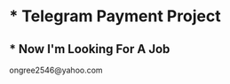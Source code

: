 <h1>* Telegram Payment Project</h1>
<h2>* Now I'm Looking For A Job</h2>
<p>ongree2546@yahoo.com</p>

